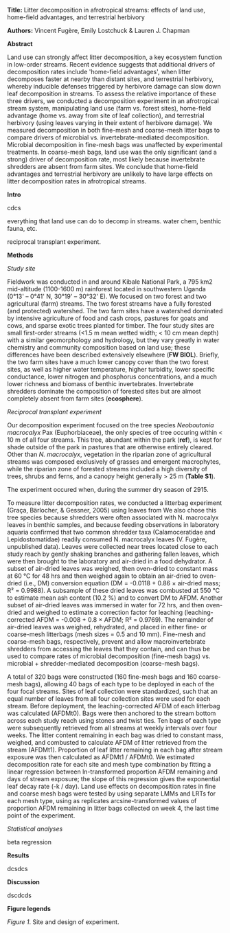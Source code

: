 **Title:** Litter decomposition in afrotropical streams: effects of land use, home-field advantages, and terrestrial herbivory

**Authors:** Vincent Fugère, Emily Lostchuck & Lauren J. Chapman

**Abstract**

Land use can strongly affect litter decomposition, a key ecosystem function in low-order streams. Recent evidence suggests that additional drivers of decomposition rates include 'home-field advantages', when litter decomposes faster at nearby than distant sites, and terrestrial herbivory, whereby inducible defenses triggered by herbivore damage can slow down leaf decomposition in streams. To assess the relative importance of these three drivers, we conducted a decomposition experiment in an afrotropical stream system, manipulating land use (farm vs. forest sites), home-field advantage (home vs. away from site of leaf collection), and terrestrial herbivory (using leaves varying in their extent of herbivore damage). We measured decomposition in both fine-mesh and coarse-mesh litter bags to compare drivers of microbial vs. invertebrate-mediated decomposition. Microbial decomposition in fine-mesh bags was unaffected by experimental treatments. In coarse-mesh bags, land use was the only significant (and a strong) driver of decomposition rate, most likely because invertebrate shredders are absent from farm sites. We conclude that home-field advantages and terrestrial herbivory are unlikely to have large effects on litter decomposition rates in afrotropical streams.

**Intro**

cdcs

everything that land use can do to decomp in streams. water chem, benthic fauna, etc.

reciprocal transplant experiment.

**Methods**

_Study site_

Fieldwork was conducted in and around Kibale National Park, a 795 km2 mid-altitude (1100-1600 m) rainforest located in southwestern Uganda (0°13' – 0°41' N, 30°19' – 30°32' E). We focused on two forest and two agricultural (farm) streams. The two forest streams have a fully forested (and protected) watershed. The two farm sites have a watershed dominated by intensive agriculture of food and cash crops, pastures for goats and cows, and sparse exotic trees planted for timber. The four study sites are small first-order streams (<1.5 m mean wetted width; < 10 cm mean depth) with a similar geomorphology and hydrology, but they vary greatly in water chemistry and community composition based on land use; these differences have been described extensively elsewhere (**FW BIOL**). Briefly, the two farm sites have a much lower canopy cover than the two forest sites, as well as higher water temperature, higher turbidity, lower specific conductance, lower nitrogen and phosphorus concentrations, and a much lower richness and biomass of benthic invertebrates. Invertebrate shredders dominate the composition of forested sites but are almost completely absent from farm sites (**ecosphere**).

_Reciprocal transplant experiment_

Our decomposition experiment focused on the tree species _Neoboutonia macrocalyx_ Pax (Euphorbiaceae), the only species of tree occuring within < 10 m of all four streams. This tree, abundant within the park (**ref**), is kept for shade outside of the park in pastures that are otherwise entirely cleared. Other than _N. macrocalyx_, vegetation in the riparian zone of agricultural streams was composed exclusively of grasses and emergent macrophytes, while the riparian zone of forested streams included a high diversity of trees, shrubs and ferns, and a canopy height generally > 25 m (**Table S1**).

The experiment occured when, during the summer dry season of 2915.


To measure litter decomposition rates, we conducted a litterbag experiment (Graça, Bärlocher, & Gessner, 2005) using leaves from
We also chose this tree species because shredders were often associated with N. macrocalyx leaves in benthic samples, and because feeding observations in laboratory aquaria confirmed that two common shredder taxa (Calamoceratidae and Lepidostomatidae) readily consumed N. macrocalyx leaves (V. Fugère, unpublished data). Leaves were collected near trees located close to each study reach by gently shaking branches and gathering fallen leaves, which were then brought to the laboratory and air-dried in a food dehydrator. A subset of air-dried leaves was weighed, then oven-dried to constant mass at 60 °C for 48 hrs and then weighed again to obtain an air-dried to oven-dried (i.e., DM) conversion equation (DM = -0.0118 + 0.86 × air-dried mass; R² = 0.9988). A subsample of these dried leaves was combusted at 550 °C to estimate mean ash content (10.2 %) and to convert DM to AFDM. Another subset of air-dried leaves was immersed in water for 72 hrs, and then oven-dried and weighed to estimate a correction factor for leaching (leaching-corrected AFDM = -0.008 + 0.8 × AFDM; R² = 0.9769). The remainder of air-dried leaves was weighed, rehydrated, and placed in either fine- or coarse-mesh litterbags (mesh sizes = 0.5 and 10 mm). Fine-mesh and coarse-mesh bags, respectively, prevent and allow macroinvertebrate shredders from accessing the leaves that they contain, and can thus be used to compare rates of microbial decomposition (fine-mesh bags) vs. microbial + shredder-mediated decomposition (coarse-mesh bags).

A total of 320 bags were constructed (160 fine-mesh bags and 160 coarse-mesh bags), allowing 40 bags of each type to be deployed in each of the four focal streams. Sites of leaf collection were standardized, such that an equal number of leaves from all four collection sites were used for each stream. Before deployment, the leaching-corrected AFDM of each litterbag was calculated (AFDMt0). Bags were then anchored to the stream bottom across each study reach using stones and twist ties. Ten bags of each type were subsequently retrieved from all streams at weekly intervals over four weeks. The litter content remaining in each bag was dried to constant mass, weighed, and combusted to calculate AFDM of litter retrieved from the stream (AFDMt1). Proportion of leaf litter remaining in each bag after stream exposure was then calculated as AFDMt1 / AFDMt0. We estimated decomposition rate for each site and mesh type combination by fitting a linear regression between ln-transformed proportion AFDM remaining and days of stream exposure; the slope of this regression gives the exponential leaf decay rate (-k / day). Land use effects on decomposition rates in fine and coarse mesh bags were tested by using separate LMMs and LRTs for each mesh type, using as replicates arcsine-transformed values of proportion AFDM remaining in litter bags collected on week 4, the last time point of the experiment.

_Statistical analyses_

beta regression

**Results**

dcsdcs

**Discussion**

dscdcds

**Figure legends**

_Figure 1_. Site and design of experiment.
